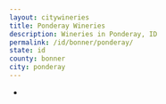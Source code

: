 ```yaml
---
layout: citywineries
title: Ponderay Wineries
description: Wineries in Ponderay, ID
permalink: /id/bonner/ponderay/
state: id
county: bonner
city: ponderay
---
```

-
